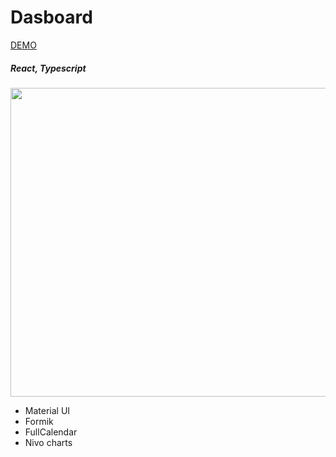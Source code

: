 # Dasboard

[DEMO](https://preska-mui-dashboard.netlify.app/)

##### React, Typescript

<p align="center">
  <img width="840" height="494" src="https://i.imgur.com/473BwQd.png">
</p>

- Material UI
- Formik
- FullCalendar
- Nivo charts
